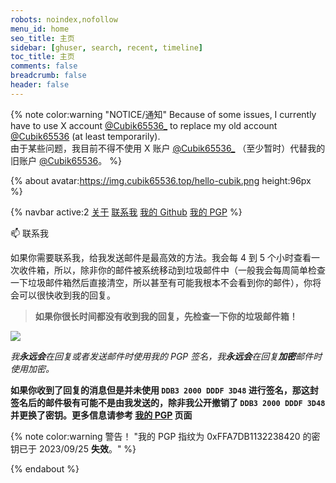 ```yaml
---
robots: noindex,nofollow
menu_id: home
seo_title: 主页
sidebar: [ghuser, search, recent, timeline]
toc_title: 主页
comments: false
breadcrumb: false
header: false
---
```


{% note color:warning "NOTICE/通知" Because of some issues, I currently have to use X account [@Cubik65536_](https://x.com/Cubik65536_) to replace my old account [@Cubik65536](https://x.com/Cubik65536) (at least temporarily).<br/>由于某些问题，我目前不得不使用 X 账户 [@Cubik65536_](https://x.com/Cubik65536_) （至少暂时）代替我的旧账户 [@Cubik65536](https://x.com/Cubik65536)。 %}

{% about avatar:https://img.cubik65536.top/hello-cubik.png height:96px %}

{% navbar active:2 [关于](/) [联系我](/contact-me/) [我的&nbsp;Github](/my-github/) [我的&nbsp;PGP](/my-pgp/) %}

📫 联系我

如果你需要联系我，给我发送邮件是最高效的方法。我会每 4 到 5 个小时查看一次收件箱，所以，除非你的邮件被系统移动到垃圾邮件中（一般我会每周简单检查一下垃圾邮件箱然后直接清空，所以甚至有可能我根本不会看到你的邮件），你将会可以很快收到我的回复。

> **如果你很长时间都没有收到我的回复，先检查一下你的垃圾邮件箱！**

<p>
  <a href="mailto:me@cubik65536.top"><img src="https://img.shields.io/badge/📫%20EMAIL-me%40cubik65536.top-%2357728B?style=for-the-badge" style="display: inline-block" /></a>
</p>

*我**永远会**在回复或者发送邮件时使用我的 PGP 签名，我**永远会**在回复**加密**邮件时使用加密。*

**如果你收到了回复的消息但是并未使用 `DDB3 2000 DDDF 3D48` 进行签名，那这封签名后的邮件极有可能不是由我发送的，除非我公开撤销了 `DDB3 2000 DDDF 3D48` 并更换了密钥。更多信息请参考 [我的 PGP](/my-pgp/) 页面**

{% note color:warning 警告！ "我的 PGP 指纹为 0xFFA7DB1132238420 的密钥已于 2023/09/25 **失效**。" %}

{% endabout %}
